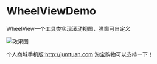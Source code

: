 # WheelViewDemo
WheelView一个工具类实现滚动视图，弹窗可自定义

![](https://github.com/rjhsmile/WheelViewDemo/app/src/main/res/drawable/b.gif "效果图")


个人商城手机版:http://jumtuan.com  淘宝购物可以支持一下！
